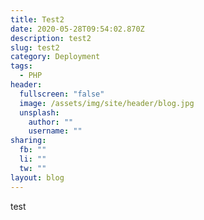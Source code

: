 ```yaml
---
title: Test2
date: 2020-05-28T09:54:02.870Z
description: test2
slug: test2
category: Deployment
tags:
  - PHP
header:
  fullscreen: "false"
  image: /assets/img/site/header/blog.jpg
  unsplash:
    author: ""
    username: ""
sharing:
  fb: ""
  li: ""
  tw: ""
layout: blog
---
```

test